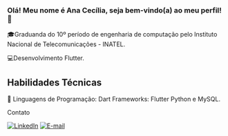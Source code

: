 ### Olá! Meu nome é Ana Cecília, seja bem-vindo(a) ao meu perfil! 🫡
🎓Graduanda do 10º período de engenharia de computação pelo Instituto Nacional de Telecomunicações - INATEL.

💻Desenvolvimento Flutter.
## Habilidades Técnicas
🎯 Linguagens de Programação: Dart
    Frameworks: Flutter
    Python e MySQL.

 


Contato


[![LinkedIn](https://img.shields.io/badge/LinkedIn-0077B5?style=for-the-badge&logo=linkedin&logoColor=white)](https://www.linkedin.com/in/ana-cec%C3%ADlia-silveira-fernandes-1b9863265/)
[![E-mail](https://img.shields.io/badge/Microsoft_Outlook-0078D4?style=for-the-badge&logo=microsoft-outlook&logoColor=white)](ana.cecilia@gec.inatel)
